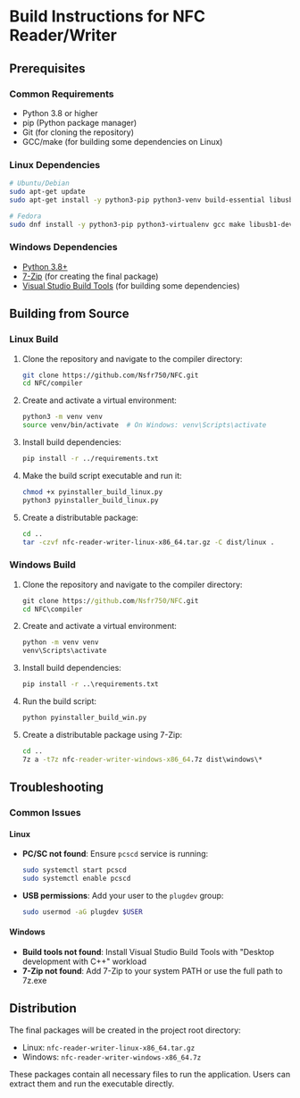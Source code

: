 # Build Instructions for NFC Reader/Writer

## Prerequisites

### Common Requirements

- Python 3.8 or higher
- pip (Python package manager)
- Git (for cloning the repository)
- GCC/make (for building some dependencies on Linux)

### Linux Dependencies

```bash
# Ubuntu/Debian
sudo apt-get update
sudo apt-get install -y python3-pip python3-venv build-essential libusb-1.0-0-dev libpcsclite-dev pcscd

# Fedora
sudo dnf install -y python3-pip python3-virtualenv gcc make libusb1-devel pcsc-lite-devel pcsc-lite-ccid
```

### Windows Dependencies

- [Python 3.8+](https://www.python.org/downloads/windows/)
- [7-Zip](https://www.7-zip.org/) (for creating the final package)
- [Visual Studio Build Tools](https://visualstudio.microsoft.com/visual-cpp-build-tools/) (for building some dependencies)

## Building from Source

### Linux Build

1. Clone the repository and navigate to the compiler directory:

   ```bash
   git clone https://github.com/Nsfr750/NFC.git
   cd NFC/compiler
   ```

2. Create and activate a virtual environment:

   ```bash
   python3 -m venv venv
   source venv/bin/activate  # On Windows: venv\Scripts\activate
   ```

3. Install build dependencies:

   ```bash
   pip install -r ../requirements.txt
   ```

4. Make the build script executable and run it:

   ```bash
   chmod +x pyinstaller_build_linux.py
   python3 pyinstaller_build_linux.py
   ```

5. Create a distributable package:

   ```bash
   cd ..
   tar -czvf nfc-reader-writer-linux-x86_64.tar.gz -C dist/linux .
   ```

### Windows Build

1. Clone the repository and navigate to the compiler directory:

   ```cmd
   git clone https://github.com/Nsfr750/NFC.git
   cd NFC\compiler
   ```

2. Create and activate a virtual environment:

   ```cmd
   python -m venv venv
   venv\Scripts\activate
   ```

3. Install build dependencies:

   ```cmd
   pip install -r ..\requirements.txt
   ```

4. Run the build script:

   ```cmd
   python pyinstaller_build_win.py
   ```

5. Create a distributable package using 7-Zip:

   ```cmd
   cd ..
   7z a -t7z nfc-reader-writer-windows-x86_64.7z dist\windows\*
   ```

## Troubleshooting

### Common Issues

#### Linux

- **PC/SC not found**: Ensure `pcscd` service is running:

  ```bash
  sudo systemctl start pcscd
  sudo systemctl enable pcscd
  ```

- **USB permissions**: Add your user to the `plugdev` group:

  ```bash
  sudo usermod -aG plugdev $USER
  ```

#### Windows

- **Build tools not found**: Install Visual Studio Build Tools with "Desktop development with C++" workload
- **7-Zip not found**: Add 7-Zip to your system PATH or use the full path to 7z.exe

## Distribution

The final packages will be created in the project root directory:

- Linux: `nfc-reader-writer-linux-x86_64.tar.gz`
- Windows: `nfc-reader-writer-windows-x86_64.7z`

These packages contain all necessary files to run the application. Users can extract them and run the executable directly.
